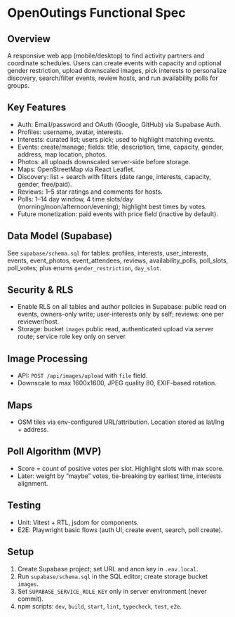 # OpenOutings Functional Spec

## Overview
A responsive web app (mobile/desktop) to find activity partners and coordinate schedules. Users can create events with capacity and optional gender restriction, upload downscaled images, pick interests to personalize discovery, search/filter events, review hosts, and run availability polls for groups.

## Key Features
- Auth: Email/password and OAuth (Google, GitHub) via Supabase Auth.
- Profiles: username, avatar, interests.
- Interests: curated list; users pick; used to highlight matching events.
- Events: create/manage; fields: title, description, time, capacity, gender, address, map location, photos.
- Photos: all uploads downscaled server-side before storage.
- Maps: OpenStreetMap via React Leaflet.
- Discovery: list + search with filters (date range, interests, capacity, gender, free/paid).
- Reviews: 1–5 star ratings and comments for hosts.
- Polls: 1–14 day window, 4 time slots/day (morning/noon/afternoon/evening); highlight best times by votes.
- Future monetization: paid events with price field (inactive by default).

## Data Model (Supabase)
See `supabase/schema.sql` for tables: profiles, interests, user_interests, events, event_photos, event_attendees, reviews, availability_polls, poll_slots, poll_votes; plus enums `gender_restriction`, `day_slot`.

## Security & RLS
- Enable RLS on all tables and author policies in Supabase: public read on events, owners-only write; user-interests only by self; reviews: one per reviewer/host.
- Storage: bucket `images` public read, authenticated upload via server route; service role key only on server.

## Image Processing
- API: `POST /api/images/upload` with `file` field.
- Downscale to max 1600x1600, JPEG quality 80, EXIF-based rotation.

## Maps
- OSM tiles via env-configured URL/attribution. Location stored as lat/lng + address.

## Poll Algorithm (MVP)
- Score = count of positive votes per slot. Highlight slots with max score.
- Later: weight by “maybe” votes, tie-breaking by earliest time, interests alignment.

## Testing
- Unit: Vitest + RTL, jsdom for components.
- E2E: Playwright basic flows (auth UI, create event, search, poll create).

## Setup
1) Create Supabase project; set URL and anon key in `.env.local`.
2) Run `supabase/schema.sql` in the SQL editor; create storage bucket `images`.
3) Set `SUPABASE_SERVICE_ROLE_KEY` only in server environment (never commit).
4) npm scripts: `dev`, `build`, `start`, `lint`, `typecheck`, `test`, `e2e`.
